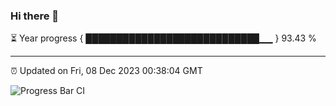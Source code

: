 ### Hi there 👋

⏳ Year progress { ████████████████████████████▁▁ } 93.43 %

---

⏰ Updated on Fri, 08 Dec 2023 00:38:04 GMT

![Progress Bar CI](https://github.com/Shyam-Makwana/GitHub-Actions-Demo/workflows/Progress%20Bar%20CI/badge.svg)
